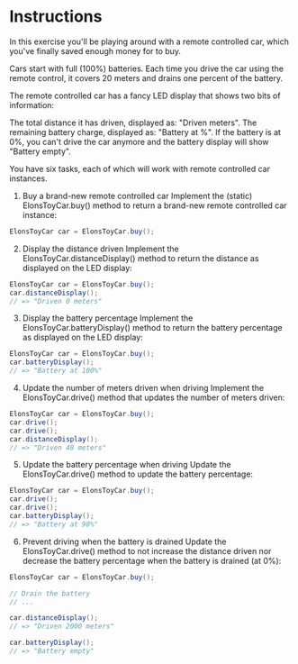 # Instructions
In this exercise you'll be playing around with a remote controlled car, which you've finally saved enough money for to buy.

Cars start with full (100%) batteries. Each time you drive the car using the remote control, it covers 20 meters and drains one percent of the battery.

The remote controlled car has a fancy LED display that shows two bits of information:

The total distance it has driven, displayed as: "Driven <METERS> meters".
The remaining battery charge, displayed as: "Battery at <PERCENTAGE>%".
If the battery is at 0%, you can't drive the car anymore and the battery display will show "Battery empty".

You have six tasks, each of which will work with remote controlled car instances.

1. Buy a brand-new remote controlled car
Implement the (static) ElonsToyCar.buy() method to return a brand-new remote controlled car instance:
```java
ElonsToyCar car = ElonsToyCar.buy();
```
2. Display the distance driven
Implement the ElonsToyCar.distanceDisplay() method to return the distance as displayed on the LED display:
```java
ElonsToyCar car = ElonsToyCar.buy();
car.distanceDisplay();
// => "Driven 0 meters"
```
3. Display the battery percentage
Implement the ElonsToyCar.batteryDisplay() method to return the battery percentage as displayed on the LED display:
```java
ElonsToyCar car = ElonsToyCar.buy();
car.batteryDisplay();
// => "Battery at 100%"
```
4. Update the number of meters driven when driving
Implement the ElonsToyCar.drive() method that updates the number of meters driven:
```java
ElonsToyCar car = ElonsToyCar.buy();
car.drive();
car.drive();
car.distanceDisplay();
// => "Driven 40 meters"
```
5. Update the battery percentage when driving
Update the ElonsToyCar.drive() method to update the battery percentage:
```java
ElonsToyCar car = ElonsToyCar.buy();
car.drive();
car.drive();
car.batteryDisplay();
// => "Battery at 98%"
```
6. Prevent driving when the battery is drained
Update the ElonsToyCar.drive() method to not increase the distance driven nor decrease the battery percentage when the battery is drained (at 0%):
```java
ElonsToyCar car = ElonsToyCar.buy();

// Drain the battery
// ...

car.distanceDisplay();
// => "Driven 2000 meters"

car.batteryDisplay();
// => "Battery empty"
```
